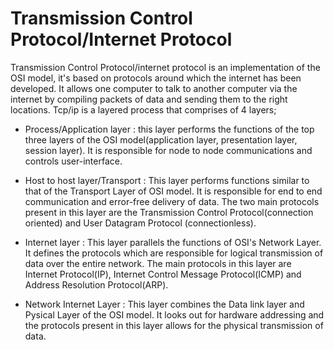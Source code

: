 # Transmission Control Protocol/Internet Protocol

Transmission Control Protocol/internet protocol is an implementation of the OSI model, it's based on protocols around which the internet has been developed. It allows one computer to talk to another computer via the internet by compiling packets of data and sending them to the right locations. Tcp/ip is a layered process that comprises of 4 layers;

* Process/Application layer : this layer performs the functions of the top three layers of the OSI model(application layer, presentation layer, session layer). It is responsible for node to node communications and controls user-interface.

* Host to host layer/Transport : This layer performs functions similar to that of the Transport Layer of OSI model. It is responsible for end to end communication and error-free delivery of data. The two main protocols present in this layer are the Transmission  Control Protocol(connection oriented) and User Datagram Protocol (connectionless).

* Internet layer : This layer parallels the functions of OSI's Network Layer. It defines the protocols which are responsible for logical transmission of data over the entire network. The main protocols in this layer are Internet Protocol(IP), Internet Control Message Protocol(ICMP) and Address Resolution Protocol(ARP).

* Network Internet Layer : This layer combines the Data link layer and Pysical Layer of the OSI model. It looks out for hardware addressing and the protocols present in this layer allows for the physical transmission of data.